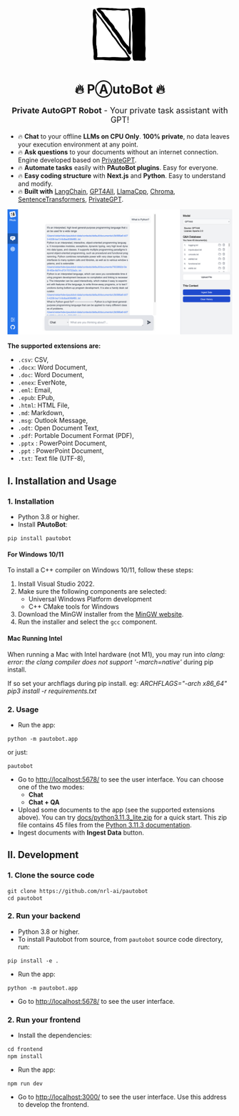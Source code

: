 <p align="center">
  <img alt="PAutoBot" style="width: 128px; max-width: 100%; height: auto;" src="./docs/pautobot.png"/>
  <h1 align="center">🔥 PⒶutoBot 🔥</h1>
  <p align="center" style="font-size:18px"><b>Private AutoGPT Robot</b> - Your private task assistant with GPT!</p>
</p>

- 🔥 **Chat** to your offline **LLMs on CPU Only**. **100% private**, no data leaves your execution environment at any point.
- 🔥 **Ask questions** to your documents without an internet connection. Engine developed based on [PrivateGPT](https://github.com/imartinez/privateGPT).
- 🔥 **Automate tasks** easily with **PAutoBot plugins**. Easy for everyone.
- 🔥 **Easy coding structure** with **Next.js** and **Python**. Easy to understand and modify.
- 🔥 **Built with** [LangChain](https://github.com/hwchase17/langchain), [GPT4All](https://github.com/nomic-ai/gpt4all), [LlamaCpp](https://github.com/ggerganov/llama.cpp), [Chroma](https://www.trychroma.com/), [SentenceTransformers](https://www.sbert.net/), [PrivateGPT](https://github.com/imartinez/privateGPT).

![PAutoBot](./docs/screenshot.png)

**The supported extensions are:**

- `.csv`: CSV,
- `.docx`: Word Document,
- `.doc`: Word Document,
- `.enex`: EverNote,
- `.eml`: Email,
- `.epub`: EPub,
- `.html`: HTML File,
- `.md`: Markdown,
- `.msg`: Outlook Message,
- `.odt`: Open Document Text,
- `.pdf`: Portable Document Format (PDF),
- `.pptx` : PowerPoint Document,
- `.ppt` : PowerPoint Document,
- `.txt`: Text file (UTF-8),

## I. Installation and Usage

### 1. Installation

- Python 3.8 or higher.
- Install **PAutoBot**:

```shell
pip install pautobot
```

#### For Windows 10/11

To install a C++ compiler on Windows 10/11, follow these steps:

1. Install Visual Studio 2022.
2. Make sure the following components are selected:
   - Universal Windows Platform development
   - C++ CMake tools for Windows
3. Download the MinGW installer from the [MinGW website](https://sourceforge.net/projects/mingw/).
4. Run the installer and select the `gcc` component.

#### Mac Running Intel

When running a Mac with Intel hardware (not M1), you may run into _clang: error: the clang compiler does not support '-march=native'_ during pip install.

If so set your archflags during pip install. eg: _ARCHFLAGS="-arch x86_64" pip3 install -r requirements.txt_

### 2. Usage

- Run the app:

```shell
python -m pautobot.app
```

or just:

```shell
pautobot
```

- Go to <http://localhost:5678/> to see the user interface. You can choose one of the two modes:
  - **Chat**
  - **Chat + QA**
- Upload some documents to the app (see the supported extensions above). You can try [docs/python3.11.3_lite.zip](docs/python3.11.3_lite.zip) for a quick start. This zip file contains 45 files from the [Python 3.11.3 documentation](https://docs.python.org/3/download.html).
- Ingest documents with **Ingest Data** button.

## II. Development

### 1. Clone the source code

```shell
git clone https://github.com/nrl-ai/pautobot
cd pautobot
```

### 2. Run your backend

- Python 3.8 or higher.
- To install Pautobot from source, from `pautobot` source code directory, run:

```shell
pip install -e .
```

- Run the app:

```shell
python -m pautobot.app
```

- Go to <http://localhost:5678/> to see the user interface.

### 2. Run your frontend

- Install the dependencies:

```shell
cd frontend
npm install
```

- Run the app:

```shell
npm run dev
```

- Go to <http://localhost:3000/> to see the user interface. Use this address to develop the frontend.
